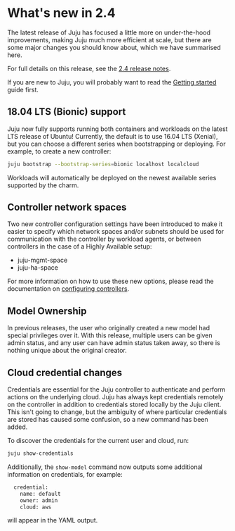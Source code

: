 # What's new in 2.4

The latest release of Juju has focused a little more on under-the-hood 
improvements, making Juju much more efficient at scale, but there are 
some major changes you should know about, which we have summarised here.


For full details on this release, see the [2.4 release notes][release-notes].

If you are new to Juju, you will probably want to read the
[Getting started][getting-started] guide first.



## 18.04 LTS (Bionic) support

Juju now fully supports running both containers and workloads on the latest
LTS release of Ubuntu! Currently, the default is to use 16.04 LTS (Xenial),
but you can choose a different series when bootstrapping or deploying. For
example, to create a new controller:

```bash
juju bootstrap --bootstrap-series=bionic localhost localcloud
```

Workloads will automatically be deployed on the newest available series 
supported by the charm.


## Controller network spaces

Two new controller configuration settings have been introduced to make it
easier to specify which network spaces and/or subnets should be used for
communication with the controller by workload agents, or between 
controllers in the case of a Highly Available setup:

  * juju-mgmt-space
  * juju-ha-space

For more information on how to use these new options, please read the 
documentation on [configuring controllers][controllers-config].

## Model Ownership

In previous releases, the user who originally created a new model had special
privileges over it. With this release, multiple users can be given admin
status, and any user can have admin status taken away, so there is
nothing unique about the original creator.

## Cloud credential changes

Credentials are essential for the Juju controller to authenticate and perform
actions on the underlying cloud. Juju has always kept credentials remotely on
the controller in addition to credentials stored locally by the Juju client.
This isn't going to change, but the ambiguity of where particular credentials
are stored has caused some confusion, so a new command has been added.

To discover the credentials for the current user and cloud, run:

```bash
juju show-credentials
```

Additionally, the `show-model` command now outputs some additional information
on credentials, for example:

```bash
  credential:
    name: default
    owner: admin
    cloud: aws
```
will appear in the YAML output.

 
<!-- LINKS -->

[getting-started]: ./getting-started.md
[release-notes]: ./reference-release-notes.md#juju_2.4.0
[controllers-config]: ./controllers-config.md
[credential-command]: ./commands.md#show-credentials

